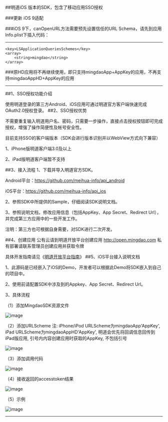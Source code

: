 
##明道iOS 版本的SDK，包含了移动应用SSO授权

###更新
iOS 9适配

###iOS 9下，canOpenURL方法需要预先设置信任的URL Schema，请先到应用Info.plist下插入代码：
***
	<key>LSApplicationQueriesSchemes</key>
	<array>
		<string>mingdao</string>
	</array>

###原HD应用将不再继续使用，即只支持mingdaoApp+AppKey的应用，不再支持mingdaoAppHD+AppKey的应用
***

##1、SSO授权功能介绍

使用明道登录的第三方Android、iOS应用可通过明道官方客户端快速完成OAuth2.0授权登录。
##2、SSO授权优势

不需要重复输入明道用户名、密码，只需要一步操作，直接点击授权按钮即可完成授权，增强了操作简便性及帐号安全性。

目前支持SSO的客户端版本（SDK会进行版本识别并以WebView方式向下兼容）

1、iPhone版明道客户端3.0及以上

2、iPad版明道客户端暂不支持

##3、接入流程
1、下载并导入明道官方SDK。

Android平台：https://github.com/meihua-info/api_android

iOS平台：https://github.com/meihua-info/api_ios

2、参照SDK中所提供的Sample，仔细阅读SDK说明文档。

3、参照说明文档，修改应用信息（包括AppKey、App Secret、Redirect Url），并完成第三方应用中的一些开发工作。

注明：第三方也可根据自身需要，对SDK进行二次开发。


##4、创建应用
公有云请到明道开放平台创建应用 <http://open.mingdao.com> 私有部署请联系管理员创建应用并获取令牌

具体开发指南请见《[明道开放平台指南](http://open.mingdao.com/md_develop_tread.html)》
##5、iOS平台接入说明文档

1、此源码是已经嵌入了iOS的Demo，开发者可以根据此Demo将SDK嵌入到自己的项目中。

2、使用前请配置SDK中涉及到的Appkey、App Secret、Redirect Url。

3、具体流程

（1）添加MingdaoSDK资源文件

![image](https://raw.githubusercontent.com/meihua-info/api_ios/master/%E5%BF%AB%E9%80%9F%E9%9B%86%E6%88%90%E6%8C%87%E5%8D%97/1.jpeg)

（2）添加URLScheme
    注: iPhone/iPod URLScheme为mingdaoApp'AppKey',
        iPad URLScheme为mingdaoAppHD'AppKey',
        明道会优先将回调信息回传到iPad版应用,
        引号内内容创建应用时获取的AppKey, 不包括引号

![image](https://raw.githubusercontent.com/meihua-info/api_ios/master/%E5%BF%AB%E9%80%9F%E9%9B%86%E6%88%90%E6%8C%87%E5%8D%97/3.jpeg)

（3）添加调用代码

![image](https://raw.githubusercontent.com/meihua-info/api_ios/master/%E5%BF%AB%E9%80%9F%E9%9B%86%E6%88%90%E6%8C%87%E5%8D%97/2.jpeg)

（4）接收返回的accesstoken结果

![image](https://raw.githubusercontent.com/meihua-info/api_ios/master/%E5%BF%AB%E9%80%9F%E9%9B%86%E6%88%90%E6%8C%87%E5%8D%97/4.jpeg)

（5）示例

![image](https://raw.githubusercontent.com/meihua-info/api_ios/master/%E5%BF%AB%E9%80%9F%E9%9B%86%E6%88%90%E6%8C%87%E5%8D%97/5.png)

***
